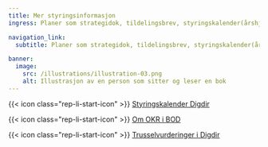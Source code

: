 ```yaml
---
title: Mer styringsinformasjon
ingress: Planer som strategidok, tildelingsbrev, styringskalender(årshjul) og referater

navigation_link:
  subtitle: Planer som strategidok, tildelingsbrev, styringskalender(årshjul) m.m.

banner:
  image:
    src: /illustrations/illustration-03.png
    alt: Illustrasjon av en person som sitter og leser en bok
---
```


{{< icon class="rep-li-start-icon" >}} [Styringskalender Digdir](https://digdir.sharepoint.com/:x:/r/sites/intranettfiler/Delte%20dokumenter/Styringskalender%20Digdir%202024.xlsx?d=w636f009c23ad4f97b00c2df37affbc97&csf=1&web=1&e=M8qKnE)

{{< icon class="rep-li-start-icon" >}} [Om OKR i BOD](https://baksia.digdir.no/teams/okr/)

{{< icon class="rep-li-start-icon" >}} [Trusselvurderinger i Digdir](https://digdir.sharepoint.com/SitePages/Trusselvurderinger.aspx?useTeamsAuth=true&OR=Teams-HL&CT=1729065449227&clickparams=eyJBcHBOYW1lIjoiVGVhbXMtRGVza3RvcCIsIkFwcFZlcnNpb24iOiI0OS8yNDA5MDEwMTQyMyIsIkhhc0ZlZGVyYXRlZFVzZXIiOmZhbHNlfQ%3D%3D)
